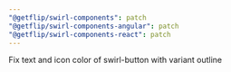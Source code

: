 ```yaml
---
"@getflip/swirl-components": patch
"@getflip/swirl-components-angular": patch
"@getflip/swirl-components-react": patch
---
```


Fix text and icon color of swirl-button with variant outline
